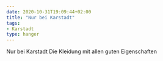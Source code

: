 ```yaml
---
date: 2020-10-31T19:09:44+02:00
title: "Nur bei Karstadt"
tags:
- Karstadt
type: hanger
---
```

Nur bei Karstadt
Die Kleidung mit allen guten Eigenschaften
